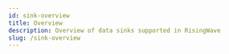 ```yaml
---
id: sink-overview
title: Overview
description: Overview of data sinks supported in RisingWave
slug: /sink-overview
---
```

